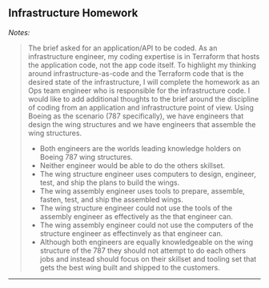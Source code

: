 ## Infrastructure Homework

_Notes:_

> The brief asked for an application/API to be coded.  As an infrastructure engineer, my coding expertise is in Terraform that hosts the application code, not the app code itself.  To highlight my thinking around infrastructure-as-code and the Terraform code that is the desired state of the infrastructure, I will complete the homework as an Ops team engineer who is responsible for the infrastructure code.
> I would like to add additional thoughts to the brief around the discipline of coding from an application and infrastructure point of view.
> Using Boeing as the scenario (787 specifically), we have engineers that design the wing structures and we have engineers that assemble the wing structures.  
> * Both engineers are the worlds leading knowledge holders on Boeing 787 wing structures. 
> * Neither engineer would be able to do the others skillset.
> * The wing structure engineer uses computers to design, engineer, test, and ship the plans to build the wings.
> * The wing assembly engineer uses tools to prepare, assemble, fasten, test, and ship the assembled wings.
> * The wing structure engineer could not use the tools of the assembly engineer as effectively as the that engineer can.
> * The wing assembly engineer could not use the computers of the structure engineer as effectinvely as that engineer can.
> * Although both engineers are equally knowledgeable on the wing structure of the 787 they should not attempt to do each others jobs and instead should focus on their skillset and tooling set that gets the best wing built and shipped to the customers.

---